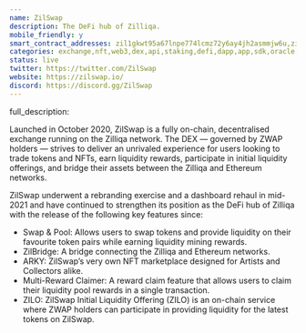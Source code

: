 ```yaml
---
name: ZilSwap
description: The DeFi hub of Zilliqa.
mobile_friendly: y
smart_contract_addresses: zil1gkwt95a67lnpe774lcmz72y6ay4jh2asmmjw6u,zil1p5suryq6q647usxczale29cu3336hhp376c627
categories: exchange,nft,web3,dex,api,staking,defi,dapp,app,sdk,oracle,token,governance,dao,infra
status: live
twitter: https://twitter.com/ZilSwap
website: https://zilswap.io/
discord: https://discord.gg/ZilSwap
---
```

full_description: 
<p>Launched in October 2020, ZilSwap is a fully on-chain, decentralised exchange running on the Zilliqa network. The DEX — governed by ZWAP holders — strives to deliver an unrivaled experience for users looking to trade tokens and NFTs, earn liquidity rewards, participate in initial liquidity offerings, and bridge their assets between the Zilliqa and Ethereum networks.</p> 
<p>ZilSwap underwent a rebranding exercise and a dashboard rehaul in mid-2021 and have continued to strengthen its position as the DeFi hub of Zilliqa with the release of the following key features since: 
<ul>
<li>Swap & Pool: Allows users to swap tokens and provide liquidity on their favourite token pairs while earning liquidity mining rewards.</li>
<li>ZilBridge: A bridge connecting the Zilliqa and Ethereum networks.</li>
<li>ARKY: ZilSwap’s very own NFT marketplace designed for Artists and Collectors alike.</li>
<li>Multi-Reward Claimer: A reward claim feature that allows users to claim their liquidity pool rewards in a single transaction.</li>
<li>ZILO: ZilSwap Initial Liquidity Offering (ZILO) is an on-chain service where ZWAP holders can participate in providing liquidity for the latest tokens on ZilSwap.</li>
</ul>
</p>
